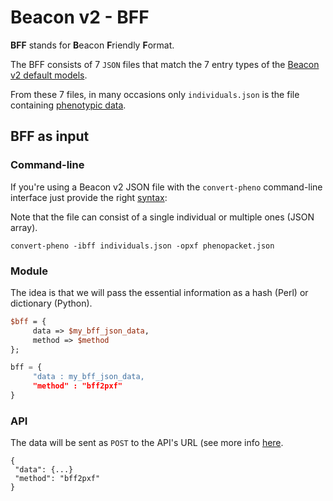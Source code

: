 # Beacon v2 - BFF

**BFF** stands for **B**eacon **F**riendly **F**ormat.

The BFF consists of 7 `JSON` files that match the 7 entry types of the [Beacon v2 default models](https://docs.genomebeacons.org/models).

From these 7 files, in many occasions only `individuals.json` is the file containing [phenotypic data](https://docs.genomebeacons.org/schemas-md/individuals_defaultSchema).

## BFF as input

### Command-line

If you're using a Beacon v2 JSON file with the `convert-pheno` command-line interface just provide the right [syntax](https://github.com/mrueda/convert-pheno#synopsis):

Note that the file can consist of a single individual or multiple ones (JSON array).

```
convert-pheno -ibff individuals.json -opxf phenopacket.json
```

### Module

The idea is that we will pass the essential information as a hash (Perl) or dictionary (Python).


```Perl
$bff = {
     data => $my_bff_json_data,
     method => $method
};

```


```Python
bff = {
     "data : my_bff_json_data,
     "method" : "bff2pxf"
}
```

### API

The data will be sent as `POST` to the API's URL (see more info [here](use-as-an-api.md).
```
{
 "data": {...}
 "method": "bff2pxf"
}
```
